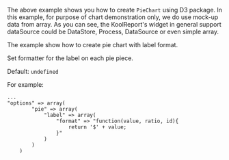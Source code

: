 The above example shows you how to create `PieChart` using D3 package. In this example, for purpose of chart demonstration only, we do use mock-up data from array. As you can see, the KoolReport's widget in general support dataSource could be DataStore, Process, DataSource or even simple array.

The example show how to create pie chart with label format.

Set formatter for the label on each pie piece.

Default: `undefined`

For example:

    ...
    "options" => array(
            "pie" => array(
                "label" => array(
                    "format" => "function(value, ratio, id){
                        return '$' + value;
                    }"
                )
            )
        )